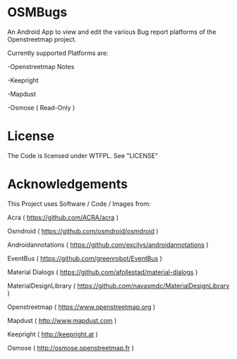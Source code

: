 OSMBugs
=======
An Android App to view and edit the various Bug report platforms of 
the Openstreetmap project.

Currently supported Platforms are:

-Openstreetmap Notes

-Keepright

-Mapdust

-Osmose ( Read-Only )

License
=======
The Code is licensed under WTFPL. See "LICENSE"


Acknowledgements
================
This Project uses Software / Code / Images from:

Acra ( https://github.com/ACRA/acra )

Osmdroid ( https://github.com/osmdroid/osmdroid )

Androidannotations ( https://github.com/excilys/androidannotations )

EventBus ( https://github.com/greenrobot/EventBus )

Material Dialogs ( https://github.com/afollestad/material-dialogs )

MaterialDesignLibrary ( https://github.com/navasmdc/MaterialDesignLibrary )

Openstreetmap ( https://www.openstreetmap.org )

Mapdust ( http://www.mapdust.com )

Keepright ( http://keepright.at )

Osmose ( http://osmose.openstreetmap.fr )
